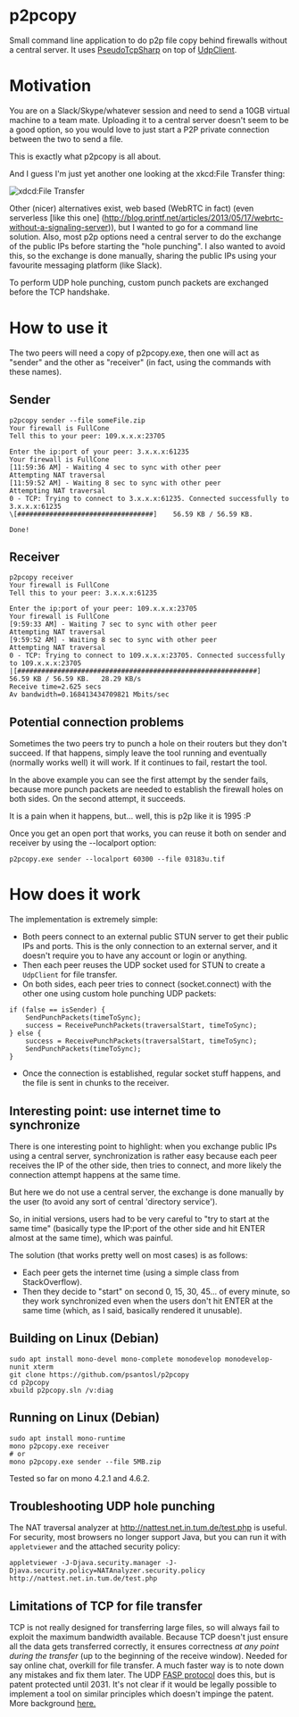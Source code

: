 # p2pcopy
Small command line application to do p2p file copy behind firewalls without a central server. It uses [PseudoTcpSharp](https://github.com/psantosl/PseudoTcpSharp) on top of [UdpClient](https://docs.microsoft.com/en-us/dotnet/api/system.net.sockets.udpclient).

# Motivation
You are on a Slack/Skype/whatever session and need to send a 10GB virtual machine to a team mate. Uploading it to a central server doesn't seem to be a good option, so you would love to just start a P2P private connection between the two to send a file.

This is exactly what p2pcopy is all about.

And I guess I'm just yet another one looking at the xkcd:File Transfer thing:

![xdcd:File Transfer](http://imgs.xkcd.com/comics/file_transfer.png)

Other (nicer) alternatives exist, web based (WebRTC in fact) (even serverless [like this one] (http://blog.printf.net/articles/2013/05/17/webrtc-without-a-signaling-server)), but I wanted to go for a command line solution. Also, most p2p options need a central server to do the exchange of the public IPs before starting the "hole punching". I also wanted to avoid this, so the exchange is done manually, sharing the public IPs using your favourite messaging platform (like Slack).

To perform UDP hole punching, custom punch packets are exchanged before the TCP handshake.

# How to use it
The two peers will need a copy of p2pcopy.exe, then one will act as "sender" and the other as "receiver" (in fact, using the commands with these names).

## Sender
```
p2pcopy sender --file someFile.zip 
Your firewall is FullCone
Tell this to your peer: 109.x.x.x:23705

Enter the ip:port of your peer: 3.x.x.x:61235
Your firewall is FullCone
[11:59:36 AM] - Waiting 4 sec to sync with other peer
Attempting NAT traversal
[11:59:52 AM] - Waiting 8 sec to sync with other peer
Attempting NAT traversal
0 - TCP: Trying to connect to 3.x.x.x:61235. Connected successfully to 3.x.x.x:61235
\[##################################]    56.59 KB / 56.59 KB. 

Done!
```

## Receiver
```
p2pcopy receiver
Your firewall is FullCone
Tell this to your peer: 3.x.x.x:61235

Enter the ip:port of your peer: 109.x.x.x:23705
Your firewall is FullCone
[9:59:33 AM] - Waiting 7 sec to sync with other peer
Attempting NAT traversal
[9:59:52 AM] - Waiting 8 sec to sync with other peer
Attempting NAT traversal
0 - TCP: Trying to connect to 109.x.x.x:23705. Connected successfully to 109.x.x.x:23705
|[############################################################]    56.59 KB / 56.59 KB.   28.29 KB/s
Receive time=2.625 secs
Av bandwidth=0.168413434709821 Mbits/sec
```

## Potential connection problems
Sometimes the two peers try to punch a hole on their routers but they don't succeed. If that happens, simply leave the tool running and eventually (normally works well) it will work. If it continues to fail, restart the tool.

In the above example you can see the first attempt by the sender fails, because more punch packets are needed to establish the firewall holes on both sides. On the second attempt, it succeeds.

It is a pain when it happens, but... well, this is p2p like it is 1995 :P

Once you get an open port that works, you can reuse it both on sender and receiver by using the --localport option:

```p2pcopy.exe sender --localport 60300 --file 03183u.tif```

# How does it work
The implementation is extremely simple:

* Both peers connect to an external public STUN server to get their public IPs and ports. This is the only connection to an external server, and it doesn't require you to have any account or login or anything.
* Then each peer reuses the UDP socket used for STUN to create a `UdpClient` for file transfer.
* On both sides, each peer tries to connect (socket.connect) with the other one using custom hole punching UDP packets:

```
if (false == isSender) {
    SendPunchPackets(timeToSync);
    success = ReceivePunchPackets(traversalStart, timeToSync);
} else {
    success = ReceivePunchPackets(traversalStart, timeToSync);
    SendPunchPackets(timeToSync);
}

```
* Once the connection is established, regular socket stuff happens, and the file is sent in chunks to the receiver.

## Interesting point: use internet time to synchronize
There is one interesting point to highlight: when you exchange public IPs using a central server, synchronization is rather easy because each peer receives the IP of the other side, then tries to connect, and more likely the connection attempt happens at the same time.

But here we do not use a central server, the exchange is done manually by the user (to avoid any sort of central 'directory service').

So, in initial versions, users had to be very careful to "try to start at the same time" (basically type the IP:port of the other side and hit ENTER almost at the same time), which was painful.

The solution (that works pretty well on most cases) is as follows:
* Each peer gets the internet time (using a simple class from StackOverflow).
* Then they decide to "start" on second 0, 15, 30, 45... of every minute, so they work synchronized even when the users don't hit ENTER at the same time (which, as I said, basically rendered it unusable).

## Building on Linux (Debian)
```
sudo apt install mono-devel mono-complete monodevelop monodevelop-nunit xterm
git clone https://github.com/psantosl/p2pcopy
cd p2pcopy
xbuild p2pcopy.sln /v:diag
```

## Running on Linux (Debian)
```
sudo apt install mono-runtime
mono p2pcopy.exe receiver
# or
mono p2pcopy.exe sender --file 5MB.zip 
```
Tested so far on mono 4.2.1 and 4.6.2.

## Troubleshooting UDP hole punching
The NAT traversal analyzer at http://nattest.net.in.tum.de/test.php is useful. For security, most browsers no longer support Java, but you can run it with `appletviewer` and the attached security policy:
```
appletviewer -J-Djava.security.manager -J-Djava.security.policy=NATAnalyzer.security.policy http://nattest.net.in.tum.de/test.php
```

## Limitations of TCP for file transfer
TCP is not really designed for transferring large files, so will always fail to exploit the maximum bandwidth available. Because TCP doesn't just ensure all the data gets transferred correctly, it ensures correctness *at any point during the transfer* (up to the beginning of the receive window). Needed for say online chat, overkill for file transfer. A much faster way is to note down any mistakes and fix them later. The UDP [FASP protocol](https://en.wikipedia.org/wiki/Fast_and_Secure_Protocol) does this, but is patent protected until 2031. It's not clear if it would be legally possible to implement a tool on similar principles which doesn't impinge the patent. More background [here.](https://www.ccdatalab.org/blog/a-desperate-plea-for-a-free-software-alternative-to-aspera)

